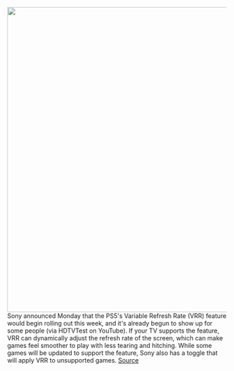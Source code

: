 <img src='https://cdn.vox-cdn.com/thumbor/uwQ7L8UYaKu6ULlQF2Z1p8YfBPo=/0x0:2040x1360/1200x800/filters:focal(857x517:1183x843)/cdn.vox-cdn.com/uploads/chorus_image/image/70800374/vpavic_4278_20201030_0119.0.jpg' width='700px' /><br/>
Sony announced Monday that the PS5's Variable Refresh Rate (VRR) feature would begin rolling out this week, and it's already begun to show up for some people (via HDTVTest on YouTube). If your TV supports the feature, VRR can dynamically adjust the refresh rate of the screen, which can make games feel smoother to play with less tearing and hitching. While some games will be updated to support the feature, Sony also has a toggle that will apply VRR to unsupported games.
<a href='https://www.theverge.com/2022/4/27/23044677/sony-ps5-vrr-variable-refresh-rate-update'> Source <a/>